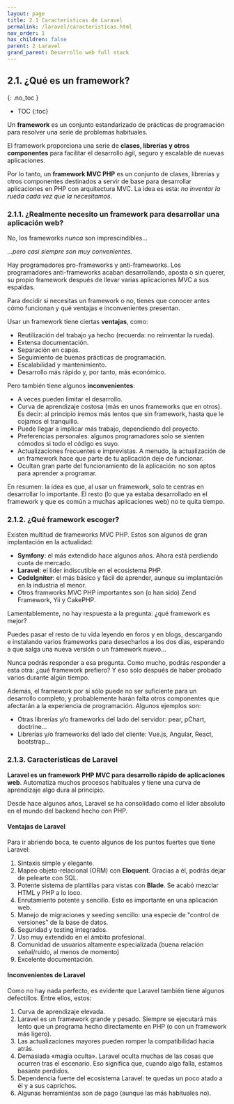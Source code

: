 ```yaml
---
layout: page
title: 2.1 Características de Laravel
permalink: /laravel/caracteristicas.html
nav_order: 1
has_children: false
parent: 2 Laravel
grand_parent: Desarrollo web full stack
---
```


## 2.1. ¿Qué es un framework?
{: .no_toc }

- TOC
{:toc}

Un **framework** es un conjunto estandarizado de prácticas de programación para resolver una serie de problemas habituales.

El framework proporciona una serie de **clases, librerías y otros componentes** para facilitar el desarrollo ágil, seguro y escalable de nuevas aplicaciones.

Por lo tanto, un **framework MVC PHP** es un conjunto de clases, librerías y otros componentes destinados a servir de base para desarrollar aplicaciones en PHP con arquitectura MVC. La idea es esta: *no inventar la rueda cada vez que la necesitamos*.

### 2.1.1. ¿Realmente necesito un framework para desarrollar una aplicación web?

No, los frameworks *nunca* son imprescindibles...

...*pero casi siempre son muy convenientes*.

Hay programadores pro-frameworks y anti-frameworks. Los programadores anti-frameworks acaban desarrollando, aposta o sin querer, su propio framework después de llevar varias aplicaciones MVC a sus espaldas.

Para decidir si necesitas un framework o no, tienes que conocer antes cómo funcionan y qué ventajas e inconvenientes presentan.

Usar un framework tiene ciertas **ventajas**, como:

* Reutilización del trabajo ya hecho (recuerda: no reinventar la rueda).
* Extensa documentación.
* Separación en capas.
* Seguimiento de buenas prácticas de programación.
* Escalabilidad y mantenimiento.
* Desarrollo más rápido y, por tanto, más económico.

Pero también tiene algunos **inconvenientes**:

* A veces pueden limitar el desarrollo.
* Curva de aprendizaje costosa (más en unos frameworks que en otros). Es decir: al principio iremos más lentos que sin framework, hasta que le cojamos el tranquillo.
* Puede llegar a implicar más trabajo, dependiendo del proyecto.
* Preferencias personales: algunos programadores solo se sienten cómodos si todo el código es suyo.
* Actualizaciones frecuentes e imprevistas. A menudo, la actualización de un framework hace que parte de tu aplicación deje de funcionar.
* Ocultan gran parte del funcionamiento de la aplicación: no son aptos para aprender a programar.

En resumen: la idea es que, al usar un framework, solo te centras en desarrollar lo importante. El resto (lo que ya estaba desarrollado en el framework y que es común a muchas aplicaciones web) no te quita tiempo.

### 2.1.2. ¿Qué framework escoger?

Existen multitud de frameworks MVC PHP. Estos son algunos de gran implantación en la actualidad:

* **Symfony**: el más extendido hace algunos años. Ahora está perdiendo cuota de mercado.
* **Laravel**: el líder indiscutible en el ecosistema PHP.
* **CodeIgniter**: el más básico y fácil de aprender, aunque su implantación en la industria el menor.
* Otros framworks MVC PHP importantes son (o han sido) Zend Framework, Yii y CakePHP.

Lamentablemente, no hay respuesta a la pregunta: ¿qué framework es mejor?

Puedes pasar el resto de tu vida leyendo en foros y en blogs, descargando e instalando varios frameworks para desecharlos a los dos días, esperando a que salga una nueva versión o un framework nuevo...

Nunca podrás responder a esa pregunta. Como mucho, podrás responder a esta otra: ¿qué framework prefiero? Y eso solo después de haber probado varios durante algún tiempo.

Además, el framework por sí sólo puede no ser suficiente para un desarrollo completo, y probablemente harán falta otros componentes que afectarán a la experiencia de programación. Algunos ejemplos son:

* Otras librerías y/o frameworks del lado del servidor: pear, pChart, doctrine...
* Librerías y/o frameworks del lado del cliente: Vue.js, Angular, React, bootstrap...

### 2.1.3. Características de Laravel

**Laravel es un framework PHP MVC para desarrollo rápido de aplicaciones web**. Automatiza muchos procesos habituales y tiene una curva de aprendizaje algo dura al principio.

Desde hace algunos años, Laravel se ha consolidado como el líder absoluto en el mundo del backend hecho con PHP.

#### Ventajas de Laravel

Para ir abriendo boca, te cuento algunos de los puntos fuertes que tiene Laravel:

1. Sintaxis simple y elegante.
2. Mapeo objeto-relacional (ORM) con **Eloquent**. Gracias a él, podrás dejar de pelearte con SQL.
3. Potente sistema de plantillas para vistas con **Blade**. Se acabó mezclar HTML y PHP a lo loco.
4. Enrutamiento potente y sencillo. Esto es importante en una aplicación web.
5. Manejo de migraciones y seeding sencillo: una especie de "control de versiones" de la base de datos.
6. Seguridad y testing integrados.
7. Uso muy extendido en el ámbito profesional.
8. Comunidad de usuarios altamente especializada (buena relación señal/ruido, al menos de momento)
9. Excelente documentación.

#### Inconvenientes de Laravel

Como no hay nada perfecto, es evidente que Laravel también tiene algunos defectillos. Entre ellos, estos:

1. Curva de aprendizaje elevada.
2. Laravel es un framework grande y pesado. Siempre se ejecutará más lento que un programa hecho directamente en PHP (o con un framework más ligero).
3. Las actualizaciones mayores pueden romper la compatibilidad hacia atrás.
4. Demasiada «magia oculta». Laravel oculta muchas de las cosas que ocurren tras el escenario. Eso significa que, cuando algo falla, estamos basante perdidos.
5. Dependencia fuerte del ecosistema Laravel: te quedas un poco atado a él y a sus caprichos.
6. Algunas herramientas son de pago (aunque las más habituales no).

